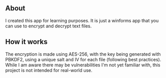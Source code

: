 ## About ##

I created this app for learning purposes. It is just a winforms app that you can use to encrypt and decrypt text files.

## How it works ##

The encryption is made using AES-256, with the key being generated with PBKDF2, using a unique salt and IV for each file (following best practices). While I am aware there may be vulnerabilities I'm not yet familiar with, this project is not intended for real-world use.
